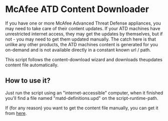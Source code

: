 # McAfee ATD Content Downloader

If you have one or more McAfee Advanced Threat Defense appliances, you may need to take care of their content updates. If your ATD machines have unrestricted internet access, they may get the updates by themselves, but if not - you may need to get them updated manually. The catch here is that unlike any other products, the ATD machines content is generated for you on-demand and is not available directly in a constant known url / path.

This script follows the content-download wizard and downloads theupdates content file automatically.

## How to use it?

Just run the script using an "internet-accessible" computer, when it finished you'll find a file named "matd-definitions.upd" on the script-runtime-path.

If (for any reason) you want to get the content file manually, you can get it from [here](https://contentsecurity.mcafee.com/update).
